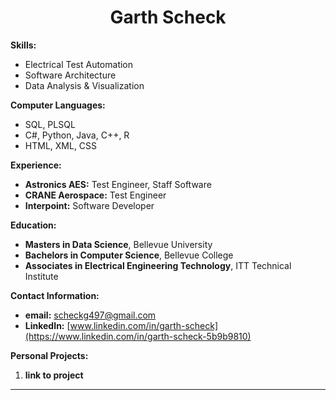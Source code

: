 <h1 align="center">Garth Scheck</h1>
   
**Skills:**
* Electrical Test Automation
* Software Architecture
* Data Analysis & Visualization

**Computer Languages:**
* SQL, PLSQL
* C#, Python, Java, C++, R
* HTML, XML, CSS
  
**Experience:**
* **Astronics AES:** Test Engineer, Staff Software
* **CRANE Aerospace:** Test Engineer
* **Interpoint:** Software Developer
  
**Education:**
* **Masters in Data Science**, Bellevue University
* **Bachelors in Computer Science**, Bellevue College
* **Associates in Electrical Engineering Technology**, ITT Technical Institute

**Contact Information:**
* **email:** scheckg497@gmail.com
* **LinkedIn:** [www.linkedin.com/in/garth-scheck](https://www.linkedin.com/in/garth-scheck-5b9b9810)

**Personal Projects:**
1. **link to project**

---
